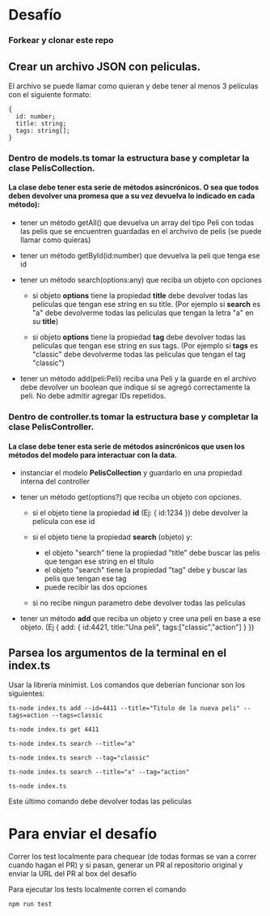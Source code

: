 # Desafío

### Forkear y clonar este repo

## Crear un archivo JSON con peliculas. 

El archivo se puede llamar como quieran y debe tener al menos 3 películas con el siguiente formato:

```
{
  id: number;
  title: string;
  tags: string[];
}
```


### Dentro de models.ts tomar la estructura base y completar la clase PelisCollection.

#### La clase debe tener esta serie de métodos asincrónicos. O sea que todos deben devolver una promesa que a su vez devuelva lo indicado en cada método):

- tener un método getAll() que devuelva un array del tipo Peli con todas las pelis que se encuentren guardadas en el archvivo de pelis (se puede llamar como quieras)
- tener un método getById(id:number) que devuelva la peli que tenga ese id

- tener un método search(options:any) que reciba un objeto con opciones
  - si objeto **options** tiene la propiedad **title** debe devolver todas las
  películas que tengan ese string en su title. (Por ejemplo si **search** es "a" debe devolverme todas las peliculas que tengan la letra "a" en su **title**)

  - si objeto **options** tiene la propiedad **tag** debe devolver todas las
  películas que tengan ese string en sus tags. (Por ejemplo si **tags** es "classic" debe devolverme todas las peliculas que tengan el tag "classic")

- tener un método add(peli:Peli) reciba una Peli y la guarde en el archivo debe devolver un boolean que indique si se agregó correctamente la peli. No debe admitir agregar IDs repetidos.

### Dentro de controller.ts tomar la estructura base y completar la clase PelisController.

#### La clase debe tener esta serie de métodos asincrónicos que usen los métodos del modelo para interactuar con la data.

- instanciar el modelo **PelisCollection** y guardarlo en una propiedad interna del controller
- tener un método get(options?) que reciba un objeto con opciones.

  - si el objeto tiene la propiedad **id** (Ej: { id:1234 }) debe devolver la película con ese id

  - si el objeto tiene la propiedad **search** (objeto) y:

    - el objeto "search" tiene la propiedad "title" debe buscar las pelis que tengan ese string en el título
    - el objeto "search" tiene la propiedad "tag" debe y buscar las pelis que tengan ese tag
    - puede recibir las dos opciones
   
  - si no recibe ningun parametro debe devolver todas las peliculas

- tener un método **add** que reciba un objeto y cree una peli en base a ese objeto. (Ej { add: { id:4421, title:"Una peli", tags:["classic","action"] } })


## Parsea los argumentos de la terminal en el **index.ts** 

Usar la librería minimist. Los comandos que deberían funcionar son los siguientes:

`ts-node index.ts add --id=4411 --title="Titulo de la nueva peli" --tags=action --tags=classic`

`ts-node index.ts get 4411`

`ts-node index.ts search --title="a"`

`ts-node index.ts search --tag="classic"`

`ts-node index.ts search --title="x" --tag="action"`

`ts-node index.ts`

Este último comando debe devolver todas las peliculas

# Para enviar el desafío
Correr los test localmente para chequear (de todas formas se van a correr cuando hagan el PR) y si pasan, generar un PR al repositorio original y enviar la URL del PR al box del desafío

Para ejecutar los tests localmente corren el comando

`npm run test`
